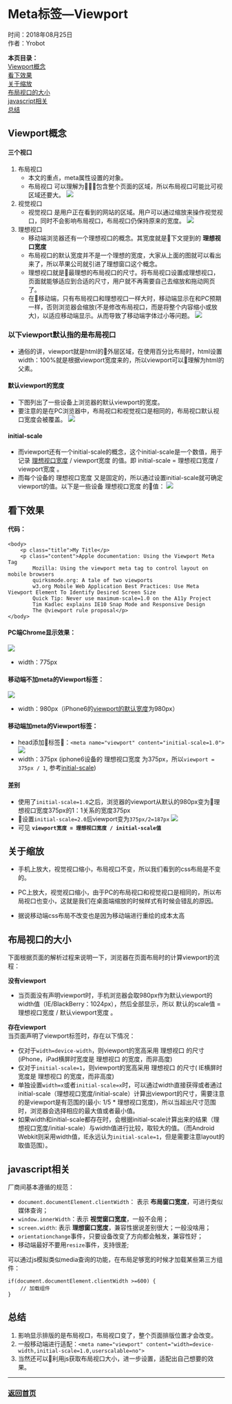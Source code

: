 # Meta标签—Viewport  
时间：2018年08月25日  
作者：Yrobot  

__本页目录：__   
[Viewport概念](#id1)  
[看下效果](#id2)  
[关于缩放](#id3)  
[布局视口的大小](#id4)  
[javascript相关](#id5)  
[总结](#id6)  

<a id='id1'></a>

## Viewport概念  

#### 三个视口

1. 布局视口  
   - 本文的重点，meta属性设置的对象。
   - 布局视口 可以理解为包含整个页面的区域，所以布局视口可能比可视区域还要大。
![](https://ws2.sinaimg.cn/large/006tNbRwgy1fun61b567vj317g0wan4b.jpg)
1. 视觉视口
   - 视觉视口 是用户正在看到的网站的区域。用户可以通过缩放来操作视觉视口，同时不会影响布局视口，布局视口仍保持原来的宽度。
![](https://ws3.sinaimg.cn/large/006tNbRwgy1fun62jqutdj317c0w8gsh.jpg)
<a href="" id="ideal-viewport"></a>
3. 理想视口
   - 移动端浏览器还有一个理想视口的概念。其宽度就是下文提到的 __理想视口宽度__
   - 布局视口的默认宽度并不是一个理想的宽度，大家从上面的图就可以看出来了，所以苹果公司就引进了理想窗口这个概念。
   - 理想视口就是最理想的布局视口的尺寸。将布局视口设置成理想视口，页面就能够适应到合适的尺寸，用户就不再需要自己去缩放和拖动网页了。
   - 在移动端，只有布局视口和理想视口一样大时，移动端显示在和PC预期一样，否则浏览器会缩放(不是修改布局视口，而是将整个内容缩小或放大)，以适应移动端显示。从而导致了移动端字体过小等问题。
![](https://ws4.sinaimg.cn/large/006tNbRwgy1fun6qqa0xrj30my04s3z4.jpg)
  
### __以下viewport默认指的是布局视口__  
- 通俗的讲，viewport就是html的外层区域，在使用百分比布局时，html设置width：100%就是根据viewport宽度来的，所以viewport可以理解为html的父素。
<a href="" id="default"></a>

#### 默认viewport的宽度
- 下图列出了一些设备上浏览器的默认viewport的宽度。
- 要注意的是在PC浏览器中，布局视口和视觉视口是相同的，布局视口默认视口宽度会被覆盖。
![](https://ws4.sinaimg.cn/large/006tNbRwgy1fun4nndiqkj30r304caar.jpg)
<a href="" id="initial-scale"></a>

#### initial-scale
- 而viewport还有一个initial-scale的概念，这个initial-scale是一个数值，用于记录 [理想视口宽度](#ideal-viewport) / viewport宽度 的值。即 initial-scale = 理想视口宽度 / viewport宽度 。
- 而每个设备的 理想视口宽度 又是固定的，所以通过设置initial-scale就可确定viewport的值。以下是一些设备 理想视口宽度 的值：
![](https://ws4.sinaimg.cn/large/006tNbRwgy1fun4n9lduzj30pw04cgme.jpg)

<a id='id2'></a>

## 看下效果  
#### 代码：
```
<body>
    <p class="title">My Title</p>
    <p class="content">Apple documentation: Using the Viewport Meta Tag
        Mozilla: Using the viewport meta tag to control layout on mobile browsers
        quirksmode.org: A tale of two viewports
        w3.org Mobile Web Application Best Practices: Use Meta Viewport Element To Identify Desired Screen Size
        Quick Tip: Never use maximum-scale=1.0 on the A11y Project
        Tim Kadlec explains IE10 Snap Mode and Responsive Design
        The @viewport rule proposal</p>
</body>
```
#### PC端Chrome显示效果：
![](https://ws4.sinaimg.cn/large/006tNbRwgy1fum93ooxmzj31720j6q7b.jpg)
- width：775px
#### 移动端不加meta的Viewport标签：
![](https://ws4.sinaimg.cn/large/006tNbRwgy1fum9642gi8j30ie0fgdil.jpg)
- width：980px（iPhone6的[viewport的默认宽度](#default)为980px）
#### 移动端加meta的Viewport标签：
- head添加标签：`<meta name="viewport" content="initial-scale=1.0">`
![](https://ws1.sinaimg.cn/large/006tNbRwgy1fum9bgbjjgj30ig0so78a.jpg)
- width：375px (iphone6设备的 理想视口宽度 为375px，所以`viewport = 375px / 1`, 参考[initial-scale](#initial-scale))
#### 差别
- 使用了`initial-scale=1.0`之后，浏览器的viewport从默认的980px变为理想视口宽度375px的1：1关系的宽度375px
- 设置`initial-scale=2.0`后viewport变为`375px/2=187px`
![](https://ws2.sinaimg.cn/large/006tNbRwgy1fumb1i32fjj30i60gimy4.jpg)
- 可见 __`viewport宽度 = 理想视口宽度 / initial-scale值`__

<a id='id3'></a>

## 关于缩放
- 手机上放大，视觉视口缩小，布局视口不变，所以我们看到的css布局是不变的。  
- PC上放大，视觉视口缩小，由于PC的布局视口和视觉视口是相同的，所以布局视口也变小，这就是我们在桌面端缩放的时候样式有时候会错乱的原因。  

- 据说移动端css布局不改变也是因为移动端进行重绘的成本太高  

<a id='id4'></a>

## 布局视口的大小
下面根据页面的解析过程来说明一下，浏览器在页面布局时的计算viewport的流程：   

__没有viewport__  
- 当页面没有声明viewport时，手机浏览器会取980px作为默认viewport的width值（IE/BlackBerry：1024px），然后全部显示，所以 默认的scale值 = 理想视口宽度  / 默认viewport宽度 。  

__存在viewport__  
当页面声明了viewport标签时，存在以下情况：  
- 仅对于`width=device-width`，则viewport的宽高采用 理想视口 的尺寸(iPhone，iPad横屏时宽度是 理想视口 的宽度，而非高度)
- 仅对于`initial-scale=1`，则viewport的宽高采用 理想视口 的尺寸( IE横屏时宽度是 理想视口 的宽度，而非高度)
- 单独设置`width=x`或者`initial-scale=x`时，可以通过width直接获得或者通过initial-scale（理想视口宽度/initial-scale）计算出viewport的尺寸，需要注意的是viewport是有范围的(最小: 1/5 * 理想视口宽度)，所以当超出尺寸范围时，浏览器会选择相应的最大值或者最小值。
- 如果width和initial-scale都存在时，会根据initial-scale计算出来的结果（理想视口宽度/initial-scale）与width值进行比较，取较大的值。（而Android Webkit则采用width值，IE永远认为`initial-scale=1`，但是需要注意layout的取值范围）。

<a id='id5'></a>

## javascript相关
厂商间基本遵循的规范：  
- `document.documentElement.clientWidth`： 表示 __布局窗口宽度__，可进行类似媒体查询；
- `window.innerWidth`：表示 __视觉窗口宽度__，一般不会用； 
- `screen.width`: 表示 __理想窗口宽度__，兼容性据说差别很大；一般没啥用； 
- `orientationchange`事件，只要设备改变了方向都会触发，兼容性好；  
- 移动端最好不要用`resize`事件，支持很差;  

可以通过js模拟类似media查询的功能，在布局足够宽的时候才加载某些第三方组件：  
```
if(document.documentElement.clientWidth >=600) {
    // 加载组件
}
```
<a id='id6'></a>

## 总结

1. 影响显示排版的是布局视口，布局视口变了，整个页面排版位置才会改变。
2. 一般移动端进行适配：`<meta name="viewport" content="width=device-width,initial-scale=1.0,userscalable=no">`
3. 当然还可以利用js获取布局视口大小，进一步设置，适配出自己想要的效果。



--- 
### [返回首页](/README.md)
